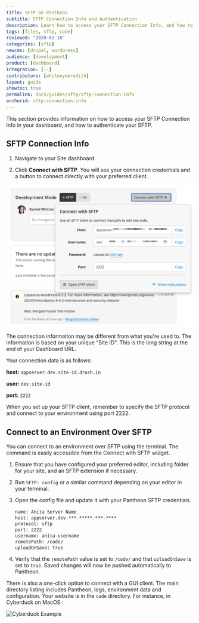 ```yaml
---
title: SFTP on Pantheon
subtitle: SFTP Connection Info and Authentication
description: Learn how to access your SFTP Connection Info, and how to authenticate your SFTP.
tags: [files, sftp, code]
reviewed: "2020-02-18"
categories: [sftp]
newcms: [drupal, wordpress]
audience: [development]
product: [dashboard]
integration: [--]
contributors: [whitneymeredith]
layout: guide
showtoc: true
permalink: docs/guides/sftp/sftp-connection-info
anchorid: sftp-connection-info
---
```


This section provides information on how to access your SFTP Connection Info in your dashboard, and how to authenticate your SFTP.

## SFTP Connection Info

1. Navigate to your Site dashboard.

1. Click **Connect with SFTP**. You will see your connection credentials and a button to connect directly with your preferred client.

 ![SFTP Connection Data](../../../images/dashboard/sftp-connection-info.png)

The connection information may be different from what you're used to. The information is based on your unique "Site ID". This is the long string at the end of your Dashboard URL.

Your connection data is as follows:

**host:** `appserver.dev.site-id.drush.in`

**user:** `dev.site-id`

**port:** `2222`

<Alert title="Note" type="info">

When you set up your SFTP client, remember to specify the SFTP protocol and connect to your environment using port 2222.

</Alert>

## Connect to an Environment Over SFTP

You can connect to an environment over SFTP using the terminal. The command is easily accessible from the Connect with SFTP widget.

1. Ensure that you have configured your preferred editor, including folder for your site, and an SFTP extension if necessary.

1. Run `SFTP: config` or a similar command depending on your editor in your terminal.

1. Open the config file and update it with your Pantheon SFTP credentials.

    ```bash{promptUser: user}
    name: Anita Server Name
    host: appserver.dev.***-*****-***-****
    protocol: sftp
    port: 2222
    username: anita-username 
    remotePath: /code/
    uploadOnSave: true
    ```

1. Verify that the `remotePath` value is set to `/code/` and that `uploadOnSave` is set to `true`. Saved changes will now be pushed automatically to Pantheon.

There is also a one-click option to connect with a GUI client. The main directory listing includes Pantheon, logs, environment data and configuration. Your website is in the `code` directory. For instance, in Cyberduck on MacOS :

![Cyberduck Example](../../../images/cyberduck-example.png)


<Partial file="auth.md" />